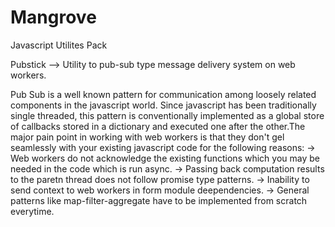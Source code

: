 # Mangrove
Javascript Utilites Pack

Pubstick  --> Utility to pub-sub type message delivery system on web workers.

Pub Sub is a well known pattern for communication among loosely related components in the javascript world. Since javascript has been traditionally single threaded, this pattern is conventionally implemented as a global store of callbacks stored in a dictionary and executed one after the other.The major pain point in working with web workers is that they don't gel seamlessly with your existing javascript code for the following reasons:
 -> Web workers do not acknowledge the existing functions which you may be needed in the code which is run async.
 -> Passing back computation results to the paretn thread does not follow promise type patterns.
 -> Inability to send context to web workers in form module deependencies.
 -> General patterns like map-filter-aggregate have to be implemented from scratch everytime.

